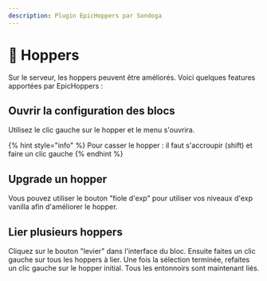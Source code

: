 ```yaml
---
description: Plugin EpicHoppers par Sondoga
---
```


# 🔻 Hoppers

Sur le serveur, les hoppers peuvent être améliorés. Voici quelques features apportées par EpicHoppers :

## Ouvrir la configuration des blocs

Utilisez le clic gauche sur le hopper et le menu s'ouvrira.

{% hint style="info" %}
Pour casser le hopper : il faut s'accroupir (shift) et faire un clic gauche
{% endhint %}

## Upgrade un hopper

Vous pouvez utiliser le bouton "fiole d'exp" pour utiliser vos niveaux d'exp vanilla afin d'améliorer le hopper.

## Lier plusieurs hoppers

Cliquez sur le bouton "levier" dans l'interface du bloc. Ensuite faites un clic gauche sur tous les hoppers à lier. Une fois la sélection terminée, refaites un clic gauche sur le hopper initial. Tous les entonnoirs sont maintenant liés.
